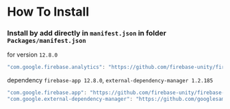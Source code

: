 # How To Install

### Install by add directly in `manifest.json` in folder `Packages/manifest.json`

for version `12.8.0`
```csharp
"com.google.firebase.analytics": "https://github.com/firebase-unity/firebase-analytics.git#12.8.0",
```


dependency `firebase-app 12.8.0`, `external-dependency-manager 1.2.185`
```csharp
"com.google.firebase.app": "https://github.com/firebase-unity/firebase-app.git#12.8.0",
"com.google.external-dependency-manager": "https://github.com/googlesamples/unity-jar-resolver.git?path=upm#v1.2.185",
```
